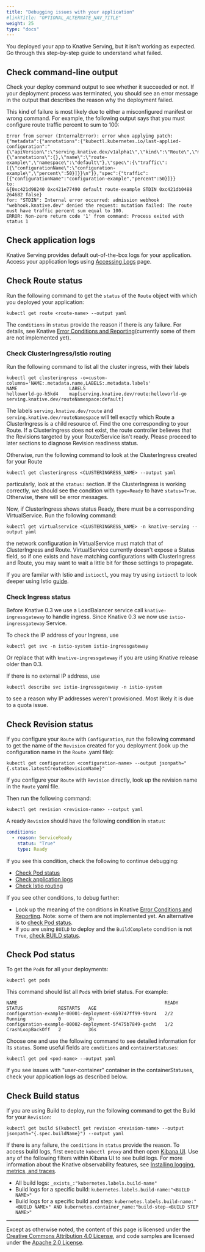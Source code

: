 ```yaml
---
title: "Debugging issues with your application"
#linkTitle: "OPTIONAL_ALTERNATE_NAV_TITLE"
weight: 25
type: "docs"
---
```


You deployed your app to Knative Serving, but it isn't working as expected. Go
through this step-by-step guide to understand what failed.

## Check command-line output

Check your deploy command output to see whether it succeeded or not. If your
deployment process was terminated, you should see an error message in the output
that describes the reason why the deployment failed.

This kind of failure is most likely due to either a misconfigured manifest or
wrong command. For example, the following output says that you must configure
route traffic percent to sum to 100:

```
Error from server (InternalError): error when applying patch:
{"metadata":{"annotations":{"kubectl.kubernetes.io/last-applied-configuration":"{\"apiVersion\":\"serving.knative.dev/v1alpha1\",\"kind\":\"Route\",\"metadata\":{\"annotations\":{},\"name\":\"route-example\",\"namespace\":\"default\"},\"spec\":{\"traffic\":[{\"configurationName\":\"configuration-example\",\"percent\":50}]}}\n"}},"spec":{"traffic":[{"configurationName":"configuration-example","percent":50}]}}
to:
&{0xc421d98240 0xc421e77490 default route-example STDIN 0xc421db0488 264682 false}
for: "STDIN": Internal error occurred: admission webhook "webhook.knative.dev" denied the request: mutation failed: The route must have traffic percent sum equal to 100.
ERROR: Non-zero return code '1' from command: Process exited with status 1
```

## Check application logs

Knative Serving provides default out-of-the-box logs for your application.
Access your application logs using [Accessing Logs](./accessing-logs.md) page.

## Check Route status

Run the following command to get the `status` of the `Route` object with which
you deployed your application:

```shell
kubectl get route <route-name> --output yaml
```

The `conditions` in `status` provide the reason if there is any failure. For
details, see Knative
[Error Conditions and Reporting](https://github.com/knative/serving/blob/master/docs/spec/errors.md)(currently
some of them are not implemented yet).

### Check ClusterIngress/Istio routing

Run the following command to list all the cluster ingress, with their labels

```shell
kubectl get clusteringress -o=custom-columns='NAME:.metadata.name,LABELS:.metadata.labels'
NAME                   LABELS
helloworld-go-h5kd4    map[serving.knative.dev/route:helloworld-go serving.knative.dev/routeNamespace:default]
```

The labels `serving.knative.dev/route` and `serving.knative.dev/routeNamespace`
will tell exactly which Route a ClusterIngress is a child resource of. Find the
one corresponding to your Route. If a ClusterIngress does not exist, the route
controller believes that the Revisions targeted by your Route/Service isn't
ready. Please proceed to later sections to diagnose Revision readiness status.

Otherwise, run the following command to look at the ClusterIngress created for
your Route

```
kubectl get clusteringress <CLUSTERINGRESS_NAME> --output yaml
```

particularly, look at the `status:` section. If the ClusterIngress is working
correctly, we should see the condition with `type=Ready` to have `status=True`.
Otherwise, there will be error messages.

Now, if ClusterIngress shows status Ready, there must be a corresponding
VirtualService. Run the following command:

```shell
kubectl get virtualservice <CLUSTERINGRESS_NAME> -n knative-serving --output yaml
```

the network configuration in VirtualService must match that of ClusterIngress
and Route. VirtualService currently doesn't expose a Status field, so if one
exists and have matching configurations with ClusterIngress and Route, you may
want to wait a little bit for those settings to propagate.

If you are familar with Istio and `istioctl`, you may try using `istioctl` to
look deeper using Istio
[guide](https://istio.io/help/ops/traffic-management/proxy-cmd/).

### Check Ingress status

Before Knative 0.3 we use a LoadBalancer service call `knative-ingressgateway`
to handle ingress. Since Knative 0.3 we now use `istio-ingressgateway` Service.

To check the IP address of your Ingress, use

```shell
kubectl get svc -n istio-system istio-ingressgateway
```

Or replace that with `knative-ingressgateway` if you are using Knative release
older than 0.3.

If there is no external IP address, use

```shell
kubectl describe svc istio-ingressgateway -n istio-system
```

to see a reason why IP addresses weren't provisioned. Most likely it is due to a
quota issue.

## Check Revision status

If you configure your `Route` with `Configuration`, run the following command to
get the name of the `Revision` created for you deployment (look up the
configuration name in the `Route` .yaml file):

```shell
kubectl get configuration <configuration-name> --output jsonpath="{.status.latestCreatedRevisionName}"
```

If you configure your `Route` with `Revision` directly, look up the revision
name in the `Route` yaml file.

Then run the following command:

```shell
kubectl get revision <revision-name> --output yaml
```

A ready `Revision` should have the following condition in `status`:

```yaml
conditions:
  - reason: ServiceReady
    status: "True"
    type: Ready
```

If you see this condition, check the following to continue debugging:

- [Check Pod status](#check-pod-status)
- [Check application logs](#check-application-logs)
- [Check Istio routing](#check-clusteringressistio-routing)

If you see other conditions, to debug further:

- Look up the meaning of the conditions in Knative
  [Error Conditions and Reporting](https://github.com/knative/serving/blob/master/docs/spec/errors.md).
  Note: some of them are not implemented yet. An alternative is to
  [check Pod status](#check-pod-status).
- If you are using `BUILD` to deploy and the `BuildComplete` condition is not
  `True`, [check BUILD status](#check-build-status).

## Check Pod status

To get the `Pod`s for all your deployments:

```shell
kubectl get pods
```

This command should list all `Pod`s with brief status. For example:

```text
NAME                                                      READY     STATUS             RESTARTS   AGE
configuration-example-00001-deployment-659747ff99-9bvr4   2/2       Running            0          3h
configuration-example-00002-deployment-5f475b7849-gxcht   1/2       CrashLoopBackOff   2          36s
```

Choose one and use the following command to see detailed information for its
`status`. Some useful fields are `conditions` and `containerStatuses`:

```shell
kubectl get pod <pod-name> --output yaml

```

If you see issues with "user-container" container in the containerStatuses,
check your application logs as described below.

## Check Build status

If you are using Build to deploy, run the following command to get the Build for
your `Revision`:

```shell
kubectl get build $(kubectl get revision <revision-name> --output jsonpath="{.spec.buildName}") --output yaml
```

If there is any failure, the `conditions` in `status` provide the reason. To
access build logs, first execute `kubectl proxy` and then open
[Kibana UI](http://localhost:8001/api/v1/namespaces/knative-monitoring/services/kibana-logging/proxy/app/kibana).
Use any of the following filters within Kibana UI to see build logs. For more
information about the Knative observability features, see
[Installing logging, metrics, and traces](./Installing-logging-metrics-traces.md).

- All build logs: `_exists_:"kubernetes.labels.build-name"`
- Build logs for a specific build: `kubernetes.labels.build-name:"<BUILD NAME>"`
- Build logs for a specific build and step:
  `kubernetes.labels.build-name:"<BUILD NAME>" AND kubernetes.container_name:"build-step-<BUILD STEP NAME>"`

---

Except as otherwise noted, the content of this page is licensed under the
[Creative Commons Attribution 4.0 License](https://creativecommons.org/licenses/by/4.0/),
and code samples are licensed under the
[Apache 2.0 License](https://www.apache.org/licenses/LICENSE-2.0).
